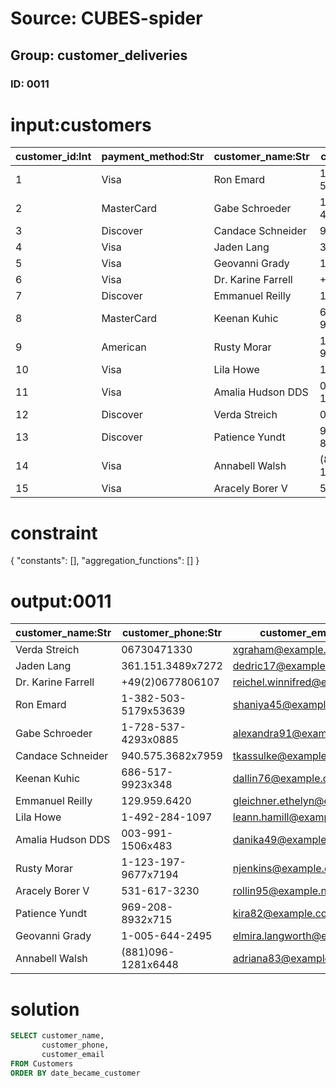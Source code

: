 # Source: CUBES-spider
## Group: customer_deliveries
### ID: 0011

# input:customers

| customer_id:Int | payment_method:Str | customer_name:Str | customer_phone:Str | customer_email:Str | date_became_customer:Str |
|---|---|---|---|---|---|
| 1 | Visa | Ron Emard | 1-382-503-5179x53639 | shaniya45@example.net | 2011-04-25 22:20:35 |
| 2 | MasterCard | Gabe Schroeder | 1-728-537-4293x0885 | alexandra91@example.net | 2011-10-17 16:08:25 |
| 3 | Discover | Candace Schneider | 940.575.3682x7959 | tkassulke@example.com | 2012-01-11 21:17:01 |
| 4 | Visa | Jaden Lang | 361.151.3489x7272 | dedric17@example.org | 2009-12-29 17:38:10 |
| 5 | Visa | Geovanni Grady | 1-005-644-2495 | elmira.langworth@example.org | 2017-05-21 07:09:55 |
| 6 | Visa | Dr. Karine Farrell | +49(2)0677806107 | reichel.winnifred@example.org | 2010-11-06 08:42:56 |
| 7 | Discover | Emmanuel Reilly | 129.959.6420 | gleichner.ethelyn@example.net | 2013-11-29 06:15:22 |
| 8 | MasterCard | Keenan Kuhic | 686-517-9923x348 | dallin76@example.org | 2013-04-09 18:17:05 |
| 9 | American | Rusty Morar | 1-123-197-9677x7194 | njenkins@example.org | 2015-09-09 09:29:06 |
| 10 | Visa | Lila Howe | 1-492-284-1097 | leann.hamill@example.org | 2014-02-04 04:51:58 |
| 11 | Visa | Amalia Hudson DDS | 003-991-1506x483 | danika49@example.com | 2014-02-25 19:39:51 |
| 12 | Discover | Verda Streich | 06730471330 | xgraham@example.org | 2008-10-12 12:19:27 |
| 13 | Discover | Patience Yundt | 969-208-8932x715 | kira82@example.com | 2017-03-25 18:48:04 |
| 14 | Visa | Annabell Walsh | (881)096-1281x6448 | adriana83@example.org | 2017-06-30 19:02:11 |
| 15 | Visa | Aracely Borer V | 531-617-3230 | rollin95@example.net | 2015-09-13 22:39:50 |

# constraint

{
  "constants": [],
  "aggregation_functions": []
}

# output:0011

| customer_name:Str | customer_phone:Str | customer_email:Str |
|---|---|---|
| Verda Streich | 06730471330 | xgraham@example.org |
| Jaden Lang | 361.151.3489x7272 | dedric17@example.org |
| Dr. Karine Farrell | +49(2)0677806107 | reichel.winnifred@example.org |
| Ron Emard | 1-382-503-5179x53639 | shaniya45@example.net |
| Gabe Schroeder | 1-728-537-4293x0885 | alexandra91@example.net |
| Candace Schneider | 940.575.3682x7959 | tkassulke@example.com |
| Keenan Kuhic | 686-517-9923x348 | dallin76@example.org |
| Emmanuel Reilly | 129.959.6420 | gleichner.ethelyn@example.net |
| Lila Howe | 1-492-284-1097 | leann.hamill@example.org |
| Amalia Hudson DDS | 003-991-1506x483 | danika49@example.com |
| Rusty Morar | 1-123-197-9677x7194 | njenkins@example.org |
| Aracely Borer V | 531-617-3230 | rollin95@example.net |
| Patience Yundt | 969-208-8932x715 | kira82@example.com |
| Geovanni Grady | 1-005-644-2495 | elmira.langworth@example.org |
| Annabell Walsh | (881)096-1281x6448 | adriana83@example.org |

# solution

```sql
SELECT customer_name,
       customer_phone,
       customer_email
FROM Customers
ORDER BY date_became_customer
```
